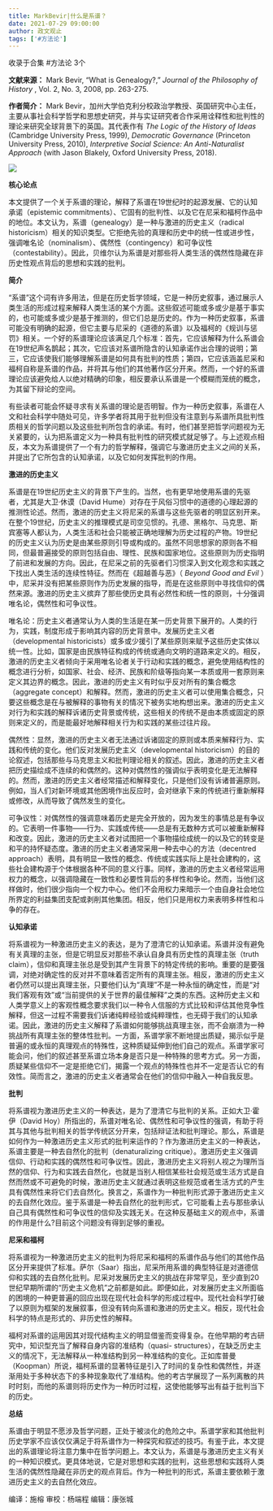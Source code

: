 ```yaml
---
title: MarkBevir|什么是系谱？
date: 2021-07-29 09:00:00
author: 政文观止
tags: ['#方法论']
---
```



收录于合集 #方法论 3个

**文献来源：** Mark Bevir, “What is Genealogy?,” _Journal of the Philosophy of
History_ , Vol. 2, No. 3, 2008, pp. 263-275.

  

 **作者简介：** Mark
Bevir，加州大学伯克利分校政治学教授、英国研究中心主任，主要从事社会科学哲学和思想史研究，并与实证研究者合作采用诠释性和批判性的理论来研究全球背景下的英国。其代表作有
_The Logic of the History of Ideas_ (Cambridge University Press, 1999),
_Democratic Governance_ (Princeton University Press, 2010), _Interpretive
Social Science: An Anti-Naturalist Approach_ (with Jason Blakely, Oxford
University Press, 2018).

![](/images/80/2.jpeg)

  

 **核心论点**

本文提供了一个关于系谱的理论，解释了系谱在19世纪时的起源发展、它的认知承诺（epistemic
commitments）、它固有的批判性、以及它在尼采和福柯作品中的地位。本文认为，系谱（genealogy）是一种与激进的历史主义（radical
historicism）相关的知识类型。它拒绝先验的真理和历史中的统一性或进步性，强调唯名论（nominalism）、偶然性（contingency）和可争议性（contestability）。因此，贝维尔认为系谱是对那些将人类生活的偶然性隐藏在非历史性观点背后的思想和实践的批判。  

  

 **简介**

“系谱”这个词有许多用法，但是在历史哲学领域，它是一种历史叙事，通过展示人类生活的形成过程来解释人类生活的某个方面。这些叙述可能或多或少是基于事实的，也可能或多或少是基于推测的，但它们总是历史的。作为一种历史叙事，系谱可能没有明确的起源，但它主要与尼采的《道德的系谱》以及福柯的《规训与惩罚》相关。一个好的系谱理论应该满足几个标准：首先，它应该解释为什么系谱会在19世纪声名鹊起；其次，它应该对系谱所隐含的认知承诺作出合理的说明；第三，它应该使我们能够理解系谱是如何具有批判的性质；第四，它应该涵盖尼采和福柯自称是系谱的作品，并将其与他们的其他著作区分开来。然而，一个好的系谱理论应该避免给人以绝对精确的印象，相反要承认系谱是一个模糊而笼统的概念，为其留下辩论的空间。

  

有些读者可能会怀疑寻求有关系谱的理论是否明智。作为一种历史叙事，系谱在人文和社会科学中随处可见，许多学者将其用于批判但没有注意到与系谱所具批判性质相关的哲学问题以及这些批判所包含的承诺。有时，他们甚至把哲学问题视为无关紧要的，认为把系谱定义为一种具有批判性的研究模式就足够了。与上述观点相反，本文为系谱提供了一个有力的哲学解释，强调它与激进历史主义之间的关系，并提出了它所包含的认知承诺，以及它如何发挥批判的作用。

  

 **激进的历史主义**

系谱是在19世纪历史主义的背景下产生的。当然，也有更早地使用系谱的先驱者，尤其是大卫·休谟（David
Hume）对存在于风俗习惯中的道德的心理起源的推测性论述。然而，激进的历史主义将尼采的系谱与这些先驱者的明显区别开来。在整个19世纪，历史主义的推理模式是司空见惯的。孔德、黑格尔、马克思、斯宾塞等人都认为，人类生活和社会只能被正确地理解为历史过程的产物。19世纪的历史主义认为历史是由某些原则引导或构成的。虽然不同思想家的原则各不相同，但最普遍接受的原则包括自由、理性、民族和国家地位。这些原则为历史指明了前进和发展的方向。因此，在尼采之前的先驱者们习惯深入到文化观念和实践之下找出人类生活的连续性特征。然而在《超越善与恶》（
_Beyond Good and Evil_
）中，尼采并没有把某些原则作为历史发展的指导，而是在这些原则中寻找信仰的偶然来源。激进的历史主义摈弃了那些使历史具有必然性和统一性的原则，十分强调唯名论，偶然性和可争议性。

  

唯名论：历史主义者通常认为人类的生活是在某一历史背景下展开的。人类的行为，实践，制度形成于影响其内容的历史背景中。发展历史主义者（developmental
historicists）或多或少援引了某些原则来赋予这些历史实体以统一性。比如，国家是由民族特征构成的传统或通向文明的道路来定义的。相反，激进的历史主义者倾向于采用唯名论者关于行动和实践的概念，避免使用结构性的概念进行分析，如国家、社会、经济、民族和阶级等指向某一本质或用一套原则来定义其边界的概念。因此，激进的历史主义有时似乎反对所有的集合概念（aggregate
concept）和解释。然而，激进的历史主义者可以使用集合概念，只要这些概念是在与被解释的事物有关的情况下被务实地构想出来。激进的历史主义对行为和实践的解释诉诸历史背景或传统，这些相关的传统不是由本质或固定的原则来定义的，而是能最好地解释相关行为和实践的某些过往片段。

  

偶然性：显然，激进的历史主义者无法通过诉诸固定的原则或本质来解释行为、实践和传统的变化。他们反对发展历史主义（developmental
historicism）的目的论叙述，包括那些与马克思主义和批判理论相关的叙述。因此，激进的历史主义者把历史描绘成不连续的和偶然的。这种对偶然性的强调似乎表明变化是无法解释的。然而，激进的历史主义者经常描述和解释变化，只是他们没有诉诸普遍原则。例如，当人们对新环境或其他困境作出反应时，会对继承下来的传统进行重新解释或修改，从而导致了偶然发生的变化。

  

可争议性：对偶然性的强调意味着历史是完全开放的，因为发生的事情总是有争议的。它表明一件事物——行为、实践或传统——总是有无数种方式可以被重新解释和改变。因此，激进的历史主义者对试图把一个事物描绘成统一的以及它的转变是和平的持怀疑态度。激进的历史主义者通常采用一种去中心的方法（decentred
approach）表明，具有明显一致性的概念、传统或实践实际上是社会建构的，这些社会建构源于个体根据各种不同的意义行事。同样，激进的历史主义者经常运用权力的概念，以强调隐藏在一致性和必要性背后的多样性和争论。然而，当他们这样做时，他们很少指向一个权力中心。他们不会用权力来暗示一个由自身社会地位所界定的利益集团支配或剥削其他集团。相反，他们只是用权力来表明多样性和斗争的存在。

  

 **认知承诺**

将系谱视为一种激进历史主义的表达，是为了澄清它的认知承诺。系谱并没有避免有关真理的主张，但是它明显反对那些不承认自身具有历史性的真理主张（truth
claim），信仰和真理主张总是受到其产生背景下的特定传统的影响。重要的是要强调，对绝对确定性的反对并不意味着否定所有的真理主张。相反，激进的历史主义者仍然可以提出真理主张，只要他们认为“真理”不是一种永恒的确定性，而是“对我们客观有效”或“当前提供的关于世界的最佳解释”之类的东西。这种历史主义和人类学意义上的客观性概念要求我们以一种令人信服的方式比较和评估其他竞争性解释，但这一过程不需要我们诉诸纯粹经验或纯粹理性，也无碍于我们的认知承诺。因此，激进的历史主义解释了系谱如何能够挑战真理主张，而不会崩溃为一种挑战所有真理主张的整体性批判。一方面，系谱学家不断地提出质疑，揭示似乎是普遍的或永恒的真理观点的特殊性，这种质疑延伸到他们自己的观点。系谱学家可能会问，他们的叙述甚至系谱立场本身是否只是一种特殊的思考方式。另一方面，质疑某些信仰不一定是拒绝它们，揭露一个观点的特殊性也并不一定是否认它的有效性。简而言之，激进的历史主义者通常会在他们的信仰中融入一种自我反思。

  

 **批判**

将系谱视为激进历史主义的一种表达，是为了澄清它与批判的关系。正如大卫·霍伊（David
Hoy）所指出的，系谱对唯名论、偶然性和可争议性的强调，有助于将其与其他与批判相关的哲学传统区分开来，包括辩证法和批判理论。那么，系谱是如何作为一种激进历史主义形式的批判来运作的？作为激进历史主义的一种表达，系谱主要是一种去自然化的批判（denaturalizing
critique）。激进历史主义强调信仰、行动和实践的偶然性和可争议性。因此，激进历史主义将别人视之为理所当然的信仰、行为和实践去自然化，也就是当别人相信某些社会规范或生活方式是自然而然或不可避免的时候，激进历史主义就通过表明这些规范或者生活方式的产生具有偶然性来将它们去自然化。换言之，系谱作为一种批判形式源于激进历史主义的去自然化效应。鉴于系谱是一种去自然化的批判形式，它可能看上去与那些承认自己具有偶然性和可争议性的信仰及实践无关。在这种反基础主义的观点中，系谱的作用是什么?目前这个问题没有得到足够的重视。

  

 **尼采和福柯**

将系谱视为一种激进历史主义的批判为将尼采和福柯的系谱作品与他们的其他作品区分开来提供了标准。萨尔（Saar）指出，尼采所用系谱的典型特征是对道德信仰和实践的去自然化批判。尼采对发展历史主义的挑战在非常罕见，至少直到20世纪早期所谓的“历史主义危机”之前都是如此。即便如此，对发展历史主义所面临的困境的一种更普遍的回应出现在现代社会科学的形成过程中。现代社会科学打破了以原则为框架的发展叙事，但没有转向系谱和激进的历史主义。相反，现代社会科学的特点是形式的、非历史性的解释。

  

福柯对系谱的运用因其对现代结构主义的明显借鉴而变得复杂。在他早期的考古研究中，知识型充当了解释自身内容的准结构（quasi-
structures），在缺乏历史主义的情况下，无法解释从一种准结构到另一种准结构的变化。正如库普曼（Koopman）所说，福柯系谱的显著特征是引入了时间的复杂性和偶然性，并逐渐用处于多种状态下的多种现象取代了准结构。他的考古学展现了一系列离散的共时时刻，而他的系谱则将历史作为一种历时过程，这使他能够写出有益于批判当下的历史。

  

 **总结**

系谱由于明显不愿涉及哲学问题，正处于被淡化的危险之中。系谱学家和其他批判历史学家不应该仅仅满足于将系谱作为一种探究和叙述的技巧。有鉴于此，本文提出的系谱理论将注意力集中在哲学问题上。本文认为，系谱是与激进历史主义有关的一种知识模式。更具体地说，它是对思想和实践的批判，这些思想和实践将人类生活的偶然性隐藏在非历史的观点背后。作为一种批判的形式，系谱主要依赖于激进历史主义的去自然化效应。

  

编译：施榕 审校：杨端程 编辑：康张城

  

